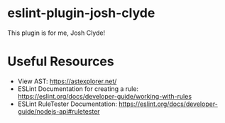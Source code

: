 # eslint-plugin-josh-clyde

This plugin is for me, Josh Clyde!

# Useful Resources

- View AST: https://astexplorer.net/
- ESLint Documentation for creating a rule: https://eslint.org/docs/developer-guide/working-with-rules
- ESLint RuleTester Documentation: https://eslint.org/docs/developer-guide/nodejs-api#ruletester
